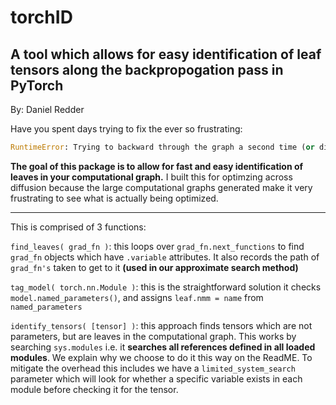 # torchID
A tool which allows for easy identification of leaf tensors along the backpropogation pass in PyTorch
----
By: Daniel Redder

Have you spent days trying to fix the ever so frustrating: 
```py
RuntimeError: Trying to backward through the graph a second time (or directly access saved tensors after they have already been freed).
```
**The goal of this package is to allow for fast and easy identification of leaves in your computational graph.** I built this for optimzing across diffusion because the large computational graphs generated make it very frustrating to see what is actually being optimized. 

----

This is comprised of 3 functions:

`find_leaves( grad_fn )`: this loops over `grad_fn.next_functions` to find `grad_fn` objects which have `.variable` attributes. It also records the path of `grad_fn's` taken to get to it **(used in our approximate search method)**

`tag_model( torch.nn.Module )`: this is the straightforward solution it checks `model.named_parameters()`, and assigns `leaf.nmm = name` from `named_parameters` 

`identify_tensors( [tensor] )`: this approach finds tensors which are not parameters, but are leaves in the computational graph. This works by searching `sys.modules` i.e. it **searches all references defined in all loaded modules**. We explain why we choose to do it this way on the ReadME. To mitigate the overhead this includes we have a `limited_system_search` parameter which will look for whether a specific variable exists in each module before checking it for the tensor. 
